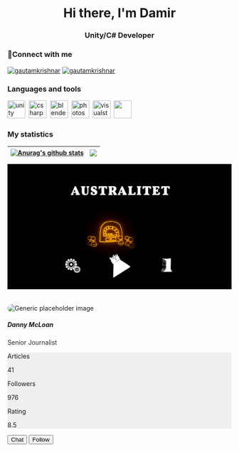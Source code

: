 <div id="header" align = "center">
  <h1>Hi there, I'm Damir</h1>
  <h3>Unity/C# Developer</h3>
</div>

### 🔗Connect with me
<p align="left">
<a href="https://web.telegram.org/k/#@Dumpling_Utka" target="blank"><img align="center" src="https://cdn.jsdelivr.net/npm/simple-icons@3.0.1/icons/unity.svg" alt="gautamkrishnar" height="30" width="40" /></a>
<a href="https://twitter.com/gautamkrishnar" target="blank"><img align="center" src="https://raw.githubusercontent.com/rahuldkjain/github-profile-readme-generator/master/src/images/icons/Social/twitter.svg" alt="gautamkrishnar" height="30" width="40" /></a>
  
### Languages and tools
  <img src="https://cdn.jsdelivr.net/gh/devicons/devicon/icons/unity/unity-original.svg" title="unity" width="40" height="40"/>&nbsp;
  <img src="https://cdn.jsdelivr.net/gh/devicons/devicon/icons/csharp/csharp-original.svg" title="csharp" width="40" height="40"/>&nbsp;
  <img src="https://cdn.jsdelivr.net/gh/devicons/devicon/icons/blender/blender-original.svg" title="blender" width="40" height="40"/>&nbsp;
  <img src="https://cdn.jsdelivr.net/gh/devicons/devicon/icons/photoshop/photoshop-original.svg" title="photoshop" width="40" height="40"/>&nbsp;
  <img src="https://cdn.jsdelivr.net/gh/devicons/devicon/icons/visualstudio/visualstudio-original.svg" title="visualstudio" width="40" height="40"/>&nbsp;
  <img src="https://simpleicons.org/?q=unity" width="40" height="40" />&nbsp;
  
### My statistics

| <a href="https://github.com/anuraghazra/github-readme-stats"><img align="center" src="https://github-readme-stats.vercel.app/api?username=Dumpl1ngUtka&show_icons=true&theme=gotham" alt="Anurag's github stats" height="200"/></a> | <a href="https://github.com/anuraghazra/github-readme-stats"><img align="center" src="https://github-readme-stats.vercel.app/api/top-langs/?username=Dumpl1ngUtka&layout=compact&theme=gotham" height="200"/></a> |
| ------------- | ------------- |

<img src="https://github.com/Dumpl1ngUtka/Dumpl1ngUtka/blob/main/image/Australitet/0.png?raw=true" width="600"/>&nbsp;



  <div class="container py-5 h-100">
    <div class="row d-flex justify-content-center align-items-center h-100">
      <div class="col col-md-9 col-lg-7 col-xl-5">
        <div class="card" style="border-radius: 15px;">
          <div class="card-body p-4">
            <div class="d-flex text-black">
              <div class="flex-shrink-0">
                <img src="https://mdbcdn.b-cdn.net/img/Photos/new-templates/bootstrap-profiles/avatar-1.webp" alt="Generic placeholder image" class="img-fluid" style="width: 180px; border-radius: 10px;">
              </div>
              <div class="flex-grow-1 ms-3">
                <h5 class="mb-1">Danny McLoan</h5>
                <p class="mb-2 pb-1" style="color: #2b2a2a;">Senior Journalist</p>
                <div class="d-flex justify-content-start rounded-3 p-2 mb-2" style="background-color: #efefef;">
                  <div>
                    <p class="small text-muted mb-1">Articles</p>
                    <p class="mb-0">41</p>
                  </div>
                  <div class="px-3">
                    <p class="small text-muted mb-1">Followers</p>
                    <p class="mb-0">976</p>
                  </div>
                  <div>
                    <p class="small text-muted mb-1">Rating</p>
                    <p class="mb-0">8.5</p>
                  </div>
                </div>
                <div class="d-flex pt-1">
                  <button type="button" class="btn btn-outline-primary me-1 flex-grow-1">Chat</button>
                  <button type="button" class="btn btn-primary flex-grow-1">Follow</button>
                </div>
              </div>
            </div>
          </div>
        </div>
      </div>
    </div>
  </div>
<!--
**Dumpl1ngUtka/Dumpl1ngUtka** is a ✨ _special_ ✨ repository because its `README.md` (this file) appears on your GitHub profile.

Here are some ideas to get you started:

- 🔭 I’m currently working on ...
- 🌱 I’m currently learning ...
- 👯 I’m looking to collaborate on ...
- 🤔 I’m looking for help with ...
- 💬 Ask me about ...
- 📫 How to reach me: ...
- 😄 Pronouns: ...
- ⚡ Fun fact: ...
-->
